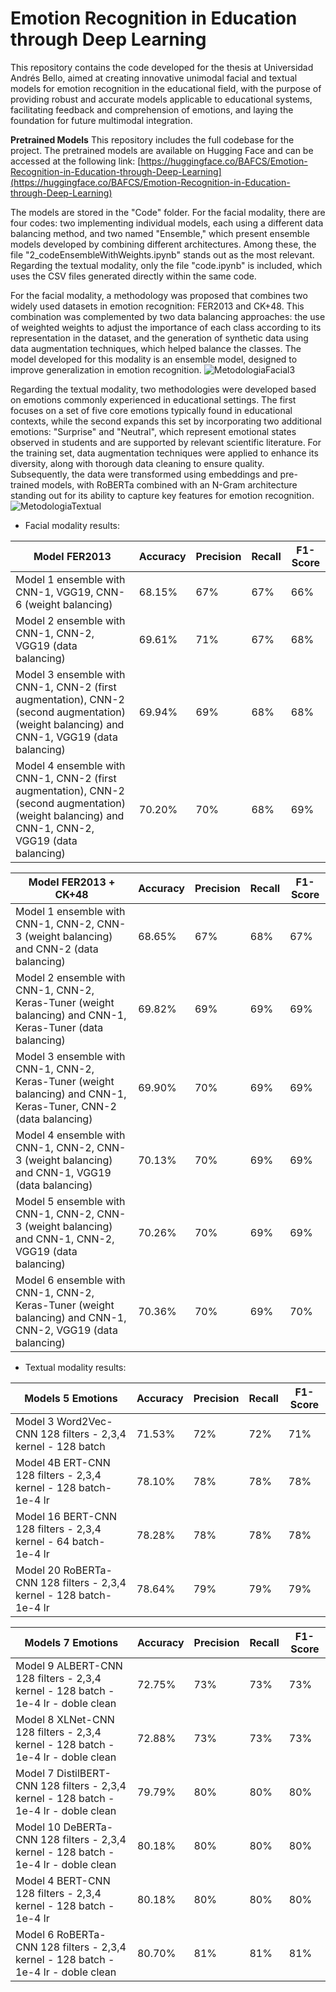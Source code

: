 # Emotion Recognition in Education through Deep Learning

This repository contains the code developed for the thesis at Universidad Andrés Bello, aimed at creating innovative unimodal facial and textual models for emotion recognition in the educational field, with the purpose of providing robust and accurate models applicable to educational systems, facilitating feedback and comprehension of emotions, and laying the foundation for future multimodal integration.

**Pretrained Models**
This repository includes the full codebase for the project. The pretrained models are available on Hugging Face and can be accessed at the following link:
[https://huggingface.co/BAFCS/Emotion-Recognition-in-Education-through-Deep-Learning](https://huggingface.co/BAFCS/Emotion-Recognition-in-Education-through-Deep-Learning)

The models are stored in the "Code" folder. For the facial modality, there are four codes: two implementing individual models, each using a different data balancing method, and two named "Ensemble," which present ensemble models developed by combining different architectures. Among these, the file "2_codeEnsembleWithWeights.ipynb" stands out as the most relevant. Regarding the textual modality, only the file "code.ipynb" is included, which uses the CSV files generated directly within the same code.

For the facial modality, a methodology was proposed that combines two widely used datasets in emotion recognition: FER2013 and CK+48. This combination was complemented by two data balancing approaches: the use of weighted weights to adjust the importance of each class according to its representation in the dataset, and the generation of synthetic data using data augmentation techniques, which helped balance the classes. The model developed for this modality is an ensemble model, designed to improve generalization in emotion recognition.
![MetodologiaFacial3](https://github.com/user-attachments/assets/0c25c728-8492-44f5-bb85-2ecff14e22ff)

Regarding the textual modality, two methodologies were developed based on emotions commonly experienced in educational settings. The first focuses on a set of five core emotions typically found in educational contexts, while the second expands this set by incorporating two additional emotions: "Surprise" and "Neutral", which represent emotional states observed in students and are supported by relevant scientific literature. For the training set, data augmentation techniques were applied to enhance its diversity, along with thorough data cleaning to ensure quality. Subsequently, the data were transformed using embeddings and pre-trained models, with RoBERTa combined with an N-Gram architecture standing out for its ability to capture key features for emotion recognition.
![MetodologiaTextual](https://github.com/user-attachments/assets/e80f01e3-b491-4233-a8b6-2a41a7f8cb55)


- Facial modality results:

| Model FER2013                                                                                       |  Accuracy | Precision | Recall | F1-Score |
|---------------------------------------------------------------------------------------------|------------------|-----------|--------|----------|
| Model 1 ensemble with CNN-1, VGG19, CNN-6 (weight balancing)                                   | 68.15%           | 67%       | 67%    | 66%      |
| Model 2 ensemble with CNN-1, CNN-2, VGG19 (data balancing)                                     | 69.61%           | 71%       | 67%    | 68%      |
| Model 3 ensemble with CNN-1, CNN-2 (first augmentation), CNN-2 (second augmentation) (weight balancing) and CNN-1, VGG19 (data balancing) | 69.94%           | 69%       | 68%    | 68%      |
| Model 4 ensemble with CNN-1, CNN-2 (first augmentation), CNN-2 (second augmentation) (weight balancing) and CNN-1, CNN-2, VGG19 (data balancing) | 70.20%           | 70%       | 68%    | 69%      |

| Model FER2013 + CK+48                                                                                       |  Accuracy | Precision | Recall | F1-Score |
|---------------------------------------------------------------------------------------------|--------------------------|-----------|--------|----------|
| Model 1 ensemble with CNN-1, CNN-2, CNN-3 (weight balancing) and CNN-2 (data balancing)         | 68.65%                   | 67%       | 68%    | 67%      |
| Model 2 ensemble with CNN-1, CNN-2, Keras-Tuner (weight balancing) and CNN-1, Keras-Tuner (data balancing) | 69.82%                   | 69%       | 69%    | 69%      |
| Model 3 ensemble with CNN-1, CNN-2, Keras-Tuner (weight balancing) and CNN-1, Keras-Tuner, CNN-2 (data balancing) | 69.90%                   | 70%       | 69%    | 69%      |
| Model 4 ensemble with CNN-1, CNN-2, CNN-3 (weight balancing) and CNN-1, VGG19 (data balancing)  | 70.13%                   | 70%       | 69%    | 69%      |
| Model 5 ensemble with CNN-1, CNN-2, CNN-3 (weight balancing) and CNN-1, CNN-2, VGG19 (data balancing) | 70.26%                   | 70%       | 69%    | 69%      |
| Model 6 ensemble with CNN-1, CNN-2, Keras-Tuner (weight balancing) and CNN-1, CNN-2, VGG19 (data balancing) | 70.36%                   | 70%       | 69%    | 70%      |



- Textual modality results:

| Models 5 Emotions                                                                                     |  Accuracy | Precision | Recall | F1-Score |
|--------------------------------------------------------------------------------------------|---------------------|-----------|--------|----------|
| Model 3 Word2Vec-CNN 128 filters - 2,3,4 kernel - 128 batch                                          | 71.53%              | 72%       | 72%    | 71%      |
| Model 4B ERT-CNN 128 filters - 2,3,4 kernel - 128 batch- 1e-4 lr                                       | 78.10%              | 78%       | 78%    | 78%      |
| Model 16 BERT-CNN 128 filters - 2,3,4 kernel - 64 batch- 1e-4 lr                                       | 78.28%              | 78%       | 78%    | 78%      |
| Model 20 RoBERTa-CNN 128 filters - 2,3,4 kernel - 128 batch- 1e-4 lr                                   | 78.64%              | 79%       | 79%    | 79%      |

| Models 7 Emotions                                                                                     |  Accuracy | Precision | Recall | F1-Score |
|--------------------------------------------------------------------------------------------|---------------------|-----------|--------|----------|
| Model 9 ALBERT-CNN 128 filters - 2,3,4 kernel - 128 batch - 1e-4 lr - doble clean                          | 72.75%              | 73%       | 73%    | 73%      |
| Model 8 XLNet-CNN 128 filters - 2,3,4 kernel - 128 batch - 1e-4 lr - doble clean                           | 72.88%              | 73%       | 73%    | 73%      |
| Model 7 DistilBERT-CNN 128 filters - 2,3,4 kernel - 128 batch - 1e-4 lr - doble clean                      | 79.79%              | 80%       | 80%    | 80%      |
| Model 10 DeBERTa-CNN 128 filters - 2,3,4 kernel - 128 batch - 1e-4 lr - doble clean                        | 80.18%              | 80%       | 80%    | 80%      |
| Model 4 BERT-CNN 128 filters - 2,3,4 kernel - 128 batch - 1e-4 lr                                       | 80.18%              | 80%       | 80%    | 80%      |
| Model 6 RoBERTa-CNN 128 filters - 2,3,4 kernel - 128 batch - 1e-4 lr - doble clean                         | 80.70%              | 81%       | 81%    | 81%      |







